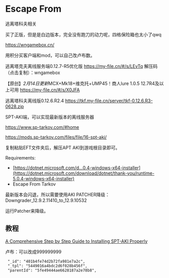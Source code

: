 # Escape From
逃离塔科夫相关

买了正版，但是是白边版本，完全没有跑刀的动力呢，四格保险箱也太小了qwq



https://wngamebox.cn/

用积分买客户端和mod，可以自己改卢布数。

逃离塔克夫离线服务端0.12.7-R5优化版 https://my-file.cn/#/s/LEvTq 解压码（点击复制）：wngamebox

【原创】*2月14日更新*MCX+Mk18+维克托+UMP45！商人lure 1.0.5 12.7R4及以上可用 https://my-file.cn/#/s/X0JFA

逃离塔科夫离线版0.12.6.R2.4 https://tkf.my-file.cn/server/tkf-0.12.6.R3-0628.zip



SPT-AKI端，可以实现最新版本的离线服务器

https://www.sp-tarkov.com/#home

https://mods.sp-tarkov.com/files/file/16-spt-aki/

复制粘贴EFT文件夹后，解压APT AKI到游戏根目录即可。



Requirements:

- [https://dotnet.microsoft.com/d…0.4-windows-x64-installer](https://dotnet.microsoft.com/download/dotnet/thank-you/runtime-5.0.4-windows-x64-installer)
- Escape From Tarkov



最新版本会闪退，所以需要使用AKI PATCHER降级：Downgrader_12.9.2.11410_to_12.9.10532

运行Patcher来降级。



## 教程

[A Comprehensive Step by Step Guide to Installing SPT-AKI Properly](https://hub.sp-tarkov.com/doc/entry/49-a-comprehensive-step-by-step-guide-to-installing-spt-aki-properly/)

卢布：可以改成999999999

```
 "_id": "401b4fe74d2b72fa981e7a2c",
 "_tpl": "5449016a4bdc2d6f028b456f",
 "parentId": "5fe49444ae6628187a2e78b8",
```

